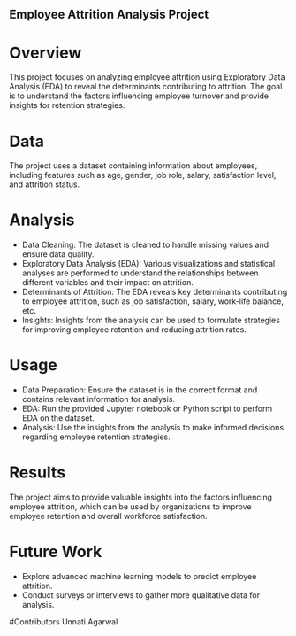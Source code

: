 ## Employee Attrition Analysis Project

# Overview
  This project focuses on analyzing employee attrition using Exploratory Data Analysis (EDA) to reveal the determinants contributing to attrition. The goal is to understand the factors influencing employee turnover and provide insights for retention strategies.

# Data
  The project uses a dataset containing information about employees, including features such as age, gender, job role, salary, satisfaction level, and attrition 
  status.

# Analysis
- Data Cleaning: The dataset is cleaned to handle missing values and ensure data quality.
- Exploratory Data Analysis (EDA): Various visualizations and statistical analyses are performed to understand the relationships between different variables and 
  their impact on attrition.
- Determinants of Attrition: The EDA reveals key determinants contributing to employee attrition, such as job satisfaction, salary, work-life balance, etc.
- Insights: Insights from the analysis can be used to formulate strategies for improving employee retention and reducing attrition rates.

# Usage
- Data Preparation: Ensure the dataset is in the correct format and contains relevant information for analysis.
- EDA: Run the provided Jupyter notebook or Python script to perform EDA on the dataset.
- Analysis: Use the insights from the analysis to make informed decisions regarding employee retention strategies.

# Results
  The project aims to provide valuable insights into the factors influencing employee attrition, which can be used by organizations to improve employee retention 
  and overall workforce satisfaction.

# Future Work
- Explore advanced machine learning models to predict employee attrition.
- Conduct surveys or interviews to gather more qualitative data for analysis.

#Contributors
Unnati Agarwal
